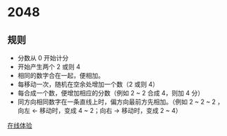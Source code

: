 # 2048 

## 规则

- 分数从 0 开始计分
- 开始产生两个 2 或则 4
- 相同的数字合在一起，便相加。
- 每移动一次，随机在空余处增加一个数（2 或则 4）
- 每合成一个数，便增加相应的分数（例如 2 ~ 2 合成 4，则加 4 分）
- 同方向相同数字在一条直线上时，偏方向最前方先相加。（例如 2 ~ 2 ~ 2 ， 向左 ← 移动时，变成 4 ~ 2；向右 → 移动时，变成 2 ~ 4）

[在线体验](https://cwxyz007.github.io/pixi2048/)
